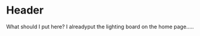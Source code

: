 <!-- TITLE: 101 -->
<!-- SUBTITLE: A quick summary of 101 -->

# Header
What should I put here? I alreadyput the lighting board on the home page.....